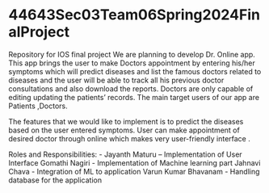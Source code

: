 # 44643Sec03Team06Spring2024FinalProject
Repository for IOS final project
We are planning to develop Dr. Online app. This app brings the user to  make Doctors appointment by entering his/her symptoms which will predict diseases and list the famous  doctors related to diseases  and the user will be able to track all his previous doctor consultations and also download the reports. Doctors are only capable of editing updating the patients’ records.
The main target users of our app are Patients ,Doctors.

The features that we  would like to implement is to predict the diseases based on the user entered symptoms. User can make appointment of desired doctor through online which makes very user-friendly interface .

 Roles and Responsibilities: -
Jayanth Maturu – Implementation of User Interface
Gomathi Nagiri - Implementation of Machine learning part
Jahnavi Chava - Integration of ML to application
Varun Kumar Bhavanam - Handling database for the application


